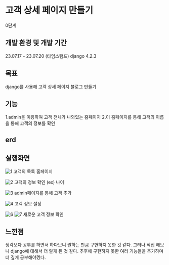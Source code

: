 # 고객 상세 페이지 만들기
0단계

## 개발 환경 및 개발 기간
23.07.17 - 23.07.20
(타임스탬프)
django 4.2.3

## 목표
django를 사용해 고객 상세 페이지 블로그 만들기

## 기능
1.admin을 이용하여 고객 전체가 나와있는 홈페이지
2.이 홈페이지를 통해 고객의 이름을 통해 고객의 정보를 확인

## erd

## 실행화면
![1](https://github.com/yusungQ/DjangoMiniProject1/assets/131739364/3b0df842-cb21-419b-94bc-aba64ae41144)
고객의 목록 홈페이지

![2](https://github.com/yusungQ/DjangoMiniProject1/assets/131739364/cddac44b-e40d-4d22-a6f9-a32edb8bb965)
고객의 정보 확인 (ex) 나이

![3](https://github.com/yusungQ/DjangoMiniProject1/assets/131739364/a1e9925d-b3db-4fe6-b652-aa8bed88ef60)
admin페이지를 통해 고객 추가

![4](https://github.com/yusungQ/DjangoMiniProject1/assets/131739364/5022d83f-c24f-4237-bfff-ac2dda5ae81a)
고객 정보 설정

![6](https://github.com/yusungQ/DjangoMiniProject1/assets/131739364/f7d89992-a29e-445a-9de2-bbc291447b48)
![7](https://github.com/yusungQ/DjangoMiniProject1/assets/131739364/774d1f82-ac1c-41be-a4db-f404f6827a78)
새로운 고객 정보 확인

## 느낀점
생각보다 공부를 하면서 하다보니 원하는 만큼 구현하지 못한 것 같다. 
그러나 직접 해보니 django에 대해서 더 알게 된 것 같다. 
추후에 구현하지 못한 여러 기능들을 추가하며 더 깊게 공부해야겠다.
